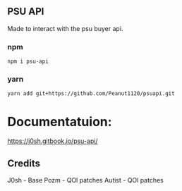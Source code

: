 ## PSU API
Made to interact with the psu buyer api.

### npm
 `npm i psu-api`
 
### yarn
 `yarn add git+https://github.com/Peanut1120/psuapi.git`

# Documentatuion:
https://j0sh.gitbook.io/psu-api/


## Credits
J0sh - Base
Pozm - QOl patches
Autist - QOl patches
